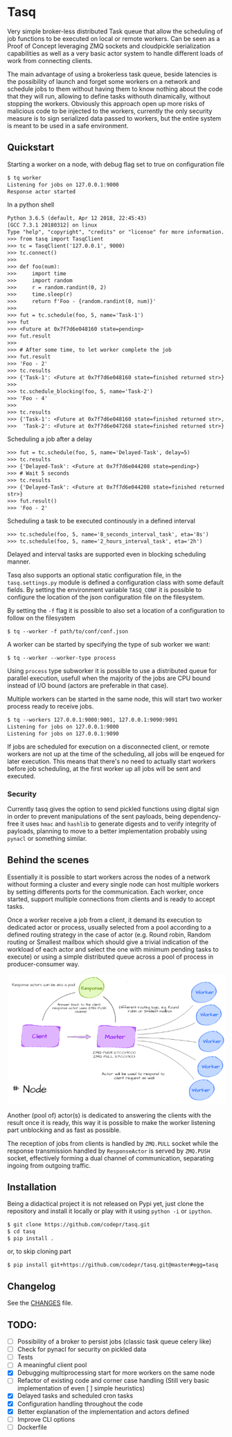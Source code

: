 Tasq
====

Very simple broker-less distributed Task queue that allow the scheduling of job functions to be
executed on local or remote workers. Can be seen as a Proof of Concept leveraging ZMQ sockets and
cloudpickle serialization capabilities as well as a very basic actor system to handle different
loads of work from connecting clients.

The main advantage of using a brokerless task queue, beside latencies is the possibility of launch
and forget some workers on a network and schedule jobs to them without having them to know nothing
about the code that they will run, allowing to define tasks withouth dinamically, without stopping
the workers. Obviously this approach open up more risks of malicious code to be injected to the
workers, currently the only security measure is to sign serialized data passed to workers, but the
entire system is meant to be used in a safe environment.


## Quickstart

Starting a worker on a node, with debug flag set to true on configuration file

```
$ tq worker
Listening for jobs on 127.0.0.1:9000
Response actor started
```

In a python shell

```
Python 3.6.5 (default, Apr 12 2018, 22:45:43)
[GCC 7.3.1 20180312] on linux
Type "help", "copyright", "credits" or "license" for more information.
>>> from tasq import TasqClient
>>> tc = TasqClient('127.0.0.1', 9000)
>>> tc.connect()
>>>
>>> def foo(num):
>>>     import time
>>>     import random
>>>     r = random.randint(0, 2)
>>>     time.sleep(r)
>>>     return f'Foo - {random.randint(0, num)}'
>>>
>>> fut = tc.schedule(foo, 5, name='Task-1')
>>> fut
>>> <Future at 0x7f7d6e048160 state=pending>
>>> fut.result
>>>
>>> # After some time, to let worker complete the job
>>> fut.result
>>> 'Foo - 2'
>>> tc.results
>>> {'Task-1': <Future at 0x7f7d6e048160 state=finished returned str>}
>>>
>>> tc.schedule_blocking(foo, 5, name='Task-2')
>>> 'Foo - 4'
>>>
>>> tc.results
>>> {'Task-1': <Future at 0x7f7d6e048160 state=finished returned str>,
>>>  'Task-2': <Future at 0x7f7d6e047268 state=finished returned str>}
```

Scheduling a job after a delay

```
>>> fut = tc.schedule(foo, 5, name='Delayed-Task', delay=5)
>>> tc.results
>>> {'Delayed-Task': <Future at 0x7f7d6e044208 state=pending>}
>>> # Wait 5 seconds
>>> tc.results
>>> {'Delayed-Task': <Future at 0x7f7d6e044208 state=finished returned str>}
>>> fut.result()
>>> 'Foo - 2'
```

Scheduling a task to be executed continously in a defined interval

```
>>> tc.schedule(foo, 5, name='8_seconds_interval_task', eta='8s')
>>> tc.schedule(foo, 5, name='2_hours_interval_task', eta='2h')
```

Delayed and interval tasks are supported even in blocking scheduling manner.

Tasq also supports an optional static configuration file, in the `tasq.settings.py` module is
defined a configuration class with some default fields. By setting the environment variable
`TASQ_CONF` it is possible to configure the location of the json configuration file on the
filesystem.

By setting the `-f` flag it is possible to also set a location of a configuration to follow on the
filesystem

```
$ tq --worker -f path/to/conf/conf.json
```

A worker can be started by specifying the type of sub worker we want:

```
$ tq --worker --worker-type process
```
Using `process` type subworker it is possible to use a distributed queue for parallel execution,
usefull when the majority of the jobs are CPU bound instead of I/O bound (actors are preferable in
that case).

Multiple workers can be started in the same node, this will start two worker process ready to
receive jobs.

```
$ tq --workers 127.0.0.1:9000:9001, 127.0.0.1:9090:9091
Listening for jobs on 127.0.0.1:9000
Listening for jobs on 127.0.0.1:9090
```

If jobs are scheduled for execution on a disconnected client, or remote workers are not up at the
time of the scheduling, all jobs will be enqeued for later execution. This means that there's no
need to actually start workers before job scheduling, at the first worker up all jobs will be sent
and executed.

### Security

Currently tasq gives the option to send pickled functions using digital sign in order to prevent
manipulations of the sent payloads, being dependency-free it uses `hmac` and `hashlib` to generate
digests and to verify integrity of payloads, planning to move to a better implementation probably
using `pynacl` or something similar.

## Behind the scenes

Essentially it is possible to start workers across the nodes of a network without forming a cluster
and every single node can host multiple workers by setting differents ports for the communication.
Each worker, once started, support multiple connections from clients and is ready to accept tasks.

Once a worker receive a job from a client, it demand its execution to dedicated actor or process,
usually selected from a pool according to a defined routing strategy in the case of actor (e.g.
Round robin, Random routing or Smallest mailbox which should give a trivial indication of the
workload of each actor and select the one with minimum pending tasks to execute) or using a simple
distributed queue across a pool of process in producer-consumer way.

![Tasq master-workers arch](static/worker_model_2.png)

Another (pool of) actor(s) is dedicated to answering the clients with the result once it is ready,
this way it is possible to make the worker listening part unblocking and as fast as possible.

The reception of jobs from clients is handled by `ZMQ.PULL` socket while the response transmission
handled by `ResponseActor` is served by `ZMQ.PUSH` socket, effectively forming a dual channel of
communication, separating ingoing from outgoing traffic.

## Installation

Being a didactical project it is not released on Pypi yet, just clone the repository and install it
locally or play with it using `python -i` or `ipython`.

```
$ git clone https://github.com/codepr/tasq.git
$ cd tasq
$ pip install .
```

or, to skip cloning part

```
$ pip install git+https://github.com/codepr/tasq.git@master#egg=tasq
```

## Changelog

See the [CHANGES](CHANGES.md) file.

## TODO:

- [ ] Possibility of a broker to persist jobs (classic task queue celery like)
- [ ] Check for pynacl for security on pickled data
- [ ] Tests
- [ ] A meaningful client pool
- [x] Debugging multiprocessing start for more workers on the same node
- [ ] Refactor of existing code and corner case handling (Still very basic implementation of even
  [ ] simple heuristics)
- [x] Delayed tasks and scheduled cron tasks
- [x] Configuration handling throughout the code
- [x] Better explanation of the implementation and actors defined
- [ ] Improve CLI options
- [ ] Dockerfile
